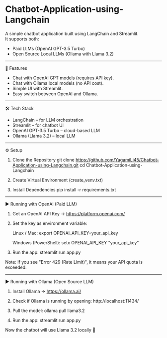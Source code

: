 # Chatbot-Application-using-Langchain

A simple chatbot application built using LangChain and Streamlit.  
It supports both:  
- Paid LLMs (OpenAI GPT-3.5 Turbo)  
- Open Source Local LLMs (Ollama with Llama 3.2)  

------------------------------------------------------------

🚀 Features
- Chat with OpenAI GPT models (requires API key).  
- Chat with Ollama local models (no API cost).  
- Simple UI with Streamlit.  
- Easy switch between OpenAI and Ollama.  

------------------------------------------------------------

🛠️ Tech Stack
- LangChain – for LLM orchestration  
- Streamlit – for chatbot UI  
- OpenAI GPT-3.5 Turbo – cloud-based LLM  
- Ollama (Llama 3.2) – local LLM  

------------------------------------------------------------

⚙️ Setup

1. Clone the Repository
   git clone https://github.com/YagamiLi45/Chatbot-Application-using-Langchain.git
   cd Chatbot-Application-using-Langchain
2. Create Virtual Environment (create_venv.txt)

3. Install Dependencies
   pip install -r requirements.txt

------------------------------------------------------------

▶️ Running with OpenAI (Paid LLM)

1. Get an OpenAI API Key → https://platform.openai.com/  
2. Set the key as environment variable:

   Linux / Mac:
   export OPENAI_API_KEY=your_api_key

   Windows (PowerShell):
   setx OPENAI_API_KEY "your_api_key"

3. Run the app:
   streamlit run app.py

Note: If you see "Error 429 (Rate Limit)", it means your API quota is exceeded.  

------------------------------------------------------------

▶️ Running with Ollama (Open Source LLM)

1. Install Ollama → https://ollama.ai/  
2. Check if Ollama is running by opening:
   http://localhost:11434/

3. Pull the model:
   ollama pull llama3.2

4. Run the app:
   streamlit run app.py

Now the chatbot will use Llama 3.2 locally 🎉  
